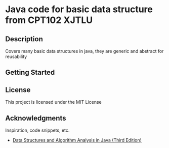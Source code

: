 # Java code for basic data structure from CPT102 XJTLU

## Description

Covers many basic data structures in java, they are generic and abstract for reusability

## Getting Started

## License

This project is licensed under the MIT License

## Acknowledgments

Inspiration, code snippets, etc.
* [Data Structures and Algorithm Analysis in Java (Third Edition)](http://users.cs.fiu.edu/~weiss/#dsaajava3)

